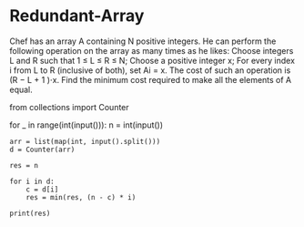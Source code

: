 # Redundant-Array

Chef has an array A containing N positive integers. He can perform the following operation on the array as many times as he likes:
Choose integers L and R such that 1 ≤ L ≤ R ≤ N;
Choose a positive integer x;
For every index i from L to R (inclusive of both), set Ai​ = x.
The cost of such an operation is (R − L + 1 )⋅x. Find the minimum cost required to make all the elements of A equal.

from collections import Counter

for _ in range(int(input())):
    n = int(input())

    arr = list(map(int, input().split()))
    d = Counter(arr)

    res = n

    for i in d:
        c = d[i]
        res = min(res, (n - c) * i)

    print(res)
